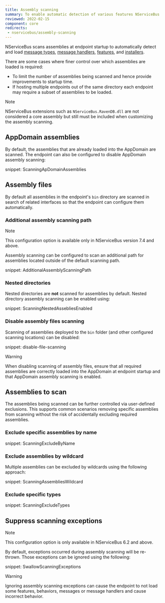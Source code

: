 ```yaml
---
title: Assembly scanning
summary: To enable automatic detection of various features NServiceBus scans assemblies for well known types
reviewed: 2022-02-15
component: core
redirects:
 - nservicebus/assembly-scanning
---
```


NServiceBus scans assemblies at endpoint startup to automatically detect and load [message types](/nservicebus/messaging/messages-events-commands.md), [message handlers](/nservicebus/handlers/), [features](/nservicebus/pipeline/features.md), and [installers](/nservicebus/operations/installers.md).

There are some cases where finer control over which assemblies are loaded is required:

* To limit the number of assemblies being scanned and hence provide improvements to startup time.
* If hosting multiple endpoints out of the same directory each endpoint may require a subset of assemblies to be loaded.

> [!NOTE]
> NServiceBus extensions such as `NServiceBus.RavenDB.dll` are not considered a core assembly but still must be included when customizing the assembly scanning.

## AppDomain assemblies

By default, the assemblies that are already loaded into the AppDomain are scanned. The endpoint can also be configured to disable AppDomain assembly scanning:

snippet: ScanningApDomainAssemblies

## Assembly files

By default all assemblies in the endpoint's `bin` directory are scanned in search of related interfaces so that the endpoint can configure them automatically.

### Additional assembly scanning path

> [!NOTE]
> This configuration option is available only in NServiceBus version 7.4 and above.

Assembly scanning can be configured to scan an additional path for assemblies located outside of the default scanning path.

snippet: AdditionalAssemblyScanningPath

### Nested directories

Nested directories are **not** scanned for assemblies by default. Nested directory assembly scanning can be enabled using:

snippet: ScanningNestedAssebliesEnabled

### Disable assembly files scanning

Scanning of assemblies deployed to the `bin` folder (and other configured scanning locations) can be disabled:

snippet: disable-file-scanning

> [!WARNING]
> When disabling scanning of assembly files, ensure that all required assemblies are correctly loaded into the AppDomain at endpoint startup and that AppDomain assembly scanning is enabled.

## Assemblies to scan

The assemblies being scanned can be further controlled via user-defined exclusions. This supports common scenarios removing specific assemblies from scanning without the risk of accidentally excluding required assemblies.

### Exclude specific assemblies by name

snippet: ScanningExcludeByName

### Exclude assemblies by wildcard

Multiple assemblies can be excluded by wildcards using the following approach:

snippet: ScanningAssembliesWildcard

### Exclude specific types

snippet: ScanningExcludeTypes

## Suppress scanning exceptions

> [!NOTE]
> This configuration option is only available in NServiceBus 6.2 and above.

By default, exceptions occurred during assembly scanning will be re-thrown. Those exceptions can be ignored using the following:

snippet: SwallowScanningExceptions

> [!WARNING]
> Ignoring assembly scanning exceptions can cause the endpoint to not load some features, behaviors, messages or message handlers and cause incorrect behavior.
